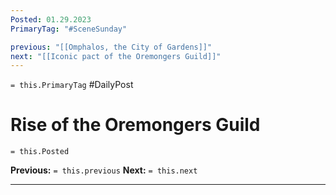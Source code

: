 ```yaml
---
Posted: 01.29.2023
PrimaryTag: "#SceneSunday"

previous: "[[Omphalos, the City of Gardens]]"
next: "[[Iconic pact of the Oremongers Guild]]"
---
```

`= this.PrimaryTag` #DailyPost
# Rise of the Oremongers Guild
`= this.Posted`

**Previous:** `= this.previous`
**Next:** `= this.next`

---


